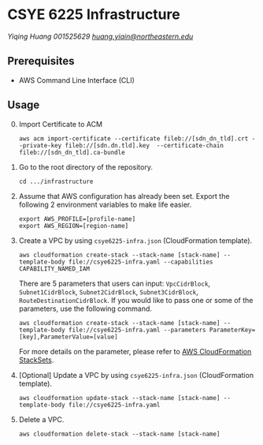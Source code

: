 # CSYE 6225 Infrastructure

*Yiqing Huang 001525629 huang.yiqin@northeastern.edu*

## Prerequisites

- AWS Command Line Interface (CLI)



## Usage

0. Import Certificate to ACM 

   ```shell
   aws acm import-certificate --certificate fileb://[sdn_dn_tld].crt --private-key fileb://[sdn.dn.tld].key  --certificate-chain fileb://[sdn_dn_tld].ca-bundle
   ```

1. Go to the root directory of the repository.

   ```shell
   cd .../infrastructure
   ```

2. Assume that AWS configuration has already been set. Export the following 2 environment variables to make life easier.

   ```shell
   export AWS_PROFILE=[profile-name]
   export AWS_REGION=[region-name]
   ```

3. Create a VPC by using `csye6225-infra.json` (CloudFormation template).

   ```shell
   aws cloudformation create-stack --stack-name [stack-name] --template-body file://csye6225-infra.yaml --capabilities CAPABILITY_NAMED_IAM
   ```

   There are 5 parameters that users can input: `VpcCidrBlock`, `Subnet1CidrBlock`, `Subnet2CidrBlock`, `Subnet3CidrBlock`, `RouteDestinationCidrBlock`. If you would like to pass one or some of the parameters, use the following command.

   ```shell
   aws cloudformation create-stack --stack-name [stack-name] --template-body file://csye6225-infra.yaml --parameters ParameterKey=[key],ParameterValue=[value]
   ```

   For more details on the parameter, please refer to [AWS CloudFormation StackSets](https://docs.aws.amazon.com/codepipeline/latest/userguide/action-reference-StackSets.html).

4. [Optional] Update a VPC by using `csye6225-infra.json` (CloudFormation template).

   ```shell
   aws cloudformation update-stack --stack-name [stack-name] --template-body file://csye6225-infra.yaml
   ```

5. Delete a VPC.

   ```shell
   aws cloudformation delete-stack --stack-name [stack-name]
   ```


